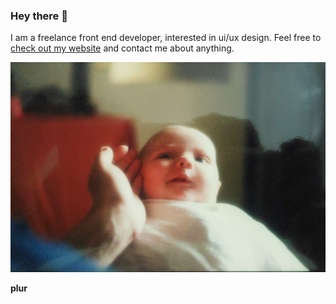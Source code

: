 ### Hey there 👋

I am a freelance front end developer, interested in ui/ux design. Feel free to [check out my website](https://meszarosdezso.com) and contact me about anything. 

![little me](https://github.com/meszarosdezso/meszarosdezso/blob/master/1596287631787-43582c70-b7ae-4e2a-9621-28d799be7877_.jpg?raw=true)

**plur**

<!--
**meszarosdezso/meszarosdezso** is a ✨ _special_ ✨ repository because its `README.md` (this file) appears on your GitHub profile.

Here are some ideas to get you started:

- 🔭 I’m currently working on ...
- 🌱 I’m currently learning ...
- 👯 I’m looking to collaborate on ...
- 🤔 I’m looking for help with ...
- 💬 Ask me about ...
- 📫 How to reach me: ...
- 😄 Pronouns: ...
- ⚡ Fun fact: ...
-->
